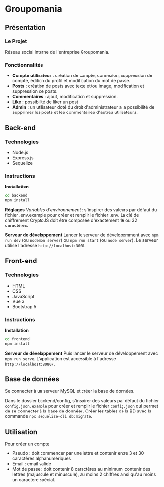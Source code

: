 # Groupomania

## Présentation

### Le Projet
Réseau social interne de l'entreprise Groupomania.

### Fonctionnalités
- **Compte utilisateur** : création de compte, connexion, suppression de compte, édition du profil et modification du mot de passe.
- **Posts** : création de posts avec texte et/ou image, modification et suppression de posts.
- **Commentaires** : ajout, modification et suppression.
- **Like** : possibilité de liker un post
- **Admin** : un utilisateur doté du droit d'administrateur a la possibilité de supprimer les posts et les commentaires d'autres utilisateurs.

## Back-end

### Technologies
- Node.js
- Express.js
- Sequelize

### Instructions
**Installation**

```sh
cd backend
npm install
```

**Réglages**
*Variables d'environnement* : s'inspirer des valeurs par défaut du fichier .env.example pour créer et remplir le fichier .env.
La clé de chiffrement CryptoJS doit être composée d'exactement 16 ou 32 caractères.

**Serveur de développement**
Lancer le serveur de dévelopemment avec `npm run dev` (ou `nodemon server`) ou `npm run start` (ou `node server`).
Le serveur utilise l'adresse `http://localhost:3000`.

## Front-end

### Technologies
- HTML
- CSS
- JavaScript
- Vue 3
- Bootstrap 5

### Instructions
**Installation**
```sh
cd frontend
npm install
```
**Serveur de développement**
Puis lancer le serveur de développement avec `npm run serve`.
L'application est accessible à l'adresse `http://localhost:8080/`.

## Base de données
Se connecter à un serveur MySQL et créer la base de données.

Dans le dossier backend/config, s'inspirer des valeurs par défaut du fichier `config.json.example` pour créer et remplir le fichier `config.json` qui permet de se connecter à la base de données.
Créer les tables de la BD avec la commande `npx sequelize-cli db:migrate`.

## Utilisation
Pour créer un compte
- Pseudo : doit commencer par une lettre et contenir entre 3 et 30 caractères alphanumériques
- Email : email valide
- Mot de passe : doit contenir 8 caractères au minimum, contenir des lettres (majuscule et minuscule), au moins 2 chiffres ainsi qu'au moins un caractère spécial.